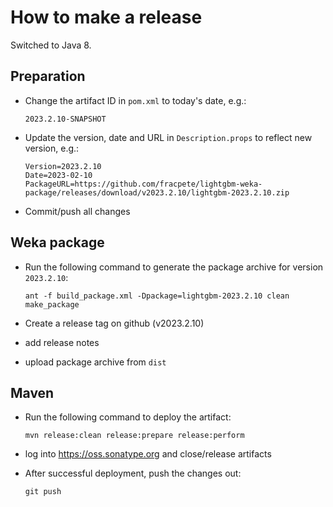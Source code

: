 How to make a release
=====================

Switched to Java 8.

Preparation
-----------

* Change the artifact ID in `pom.xml` to today's date, e.g.:

  ```
  2023.2.10-SNAPSHOT
  ```

* Update the version, date and URL in `Description.props` to reflect new
  version, e.g.:

  ```
  Version=2023.2.10
  Date=2023-02-10
  PackageURL=https://github.com/fracpete/lightgbm-weka-package/releases/download/v2023.2.10/lightgbm-2023.2.10.zip
  ```

* Commit/push all changes


Weka package
------------

* Run the following command to generate the package archive for version `2023.2.10`:

  ```
  ant -f build_package.xml -Dpackage=lightgbm-2023.2.10 clean make_package
  ```

* Create a release tag on github (v2023.2.10)
* add release notes
* upload package archive from `dist`


Maven
-----

* Run the following command to deploy the artifact:

  ```
  mvn release:clean release:prepare release:perform
  ```

* log into https://oss.sonatype.org and close/release artifacts

* After successful deployment, push the changes out:

  ```
  git push
  ````

